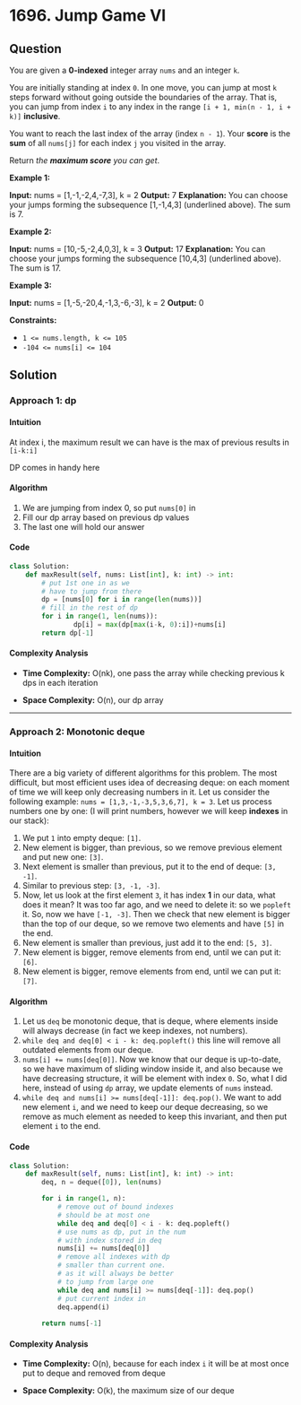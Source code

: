 
# 1696. Jump Game VI

## Question

You are given a  **0-indexed**  integer array  `nums`  and an integer  `k`.

You are initially standing at index  `0`. In one move, you can jump at most  `k`  steps forward without going outside the boundaries of the array. That is, you can jump from index  `i`  to any index in the range  `[i + 1, min(n - 1, i + k)]`  **inclusive**.

You want to reach the last index of the array (index  `n - 1`). Your  **score**  is the  **sum**  of all  `nums[j]`  for each index  `j`  you visited in the array.

Return  _the  **maximum score**  you can get_.

**Example 1:**

**Input:** nums = [1,-1,-2,4,-7,3], k = 2
**Output:** 7
**Explanation:** You can choose your jumps forming the subsequence [1,-1,4,3] (underlined above). The sum is 7.

**Example 2:**

**Input:** nums = [10,-5,-2,4,0,3], k = 3
**Output:** 17
**Explanation:** You can choose your jumps forming the subsequence [10,4,3] (underlined above). The sum is 17.

**Example 3:**

**Input:** nums = [1,-5,-20,4,-1,3,-6,-3], k = 2
**Output:** 0

**Constraints:**

- `1 <= nums.length, k <= 105`
- `-104 <= nums[i] <= 104`

## Solution

### Approach 1: dp

#### Intuition

At index i, the maximum result we can have is the max of previous results in `[i-k:i]`

DP comes in handy here

#### Algorithm

1. We are jumping from index 0, so put `nums[0]` in
2. Fill our dp array based on previous dp values
3. The last one will hold our answer

#### Code

```python
class Solution:
    def maxResult(self, nums: List[int], k: int) -> int:
        # put 1st one in as we
        # have to jump from there
        dp = [nums[0] for i in range(len(nums))]
        # fill in the rest of dp
        for i in range(1, len(nums)):
                dp[i] = max(dp[max(i-k, 0):i])+nums[i]
        return dp[-1]
```

#### Complexity Analysis

- **Time Complexity:** O(nk), one pass the array while checking previous k dps in each iteration
  
- **Space Complexity:** O(n), our dp array

---

### Approach 2: Monotonic deque

#### Intuition

There are a big variety of different algorithms for this problem. The most difficult, but most efficient uses idea of decreasing deque: on each moment of time we will keep only decreasing numbers in it. Let us consider the following example:  `nums = [1,3,-1,-3,5,3,6,7], k = 3`. Let us process numbers one by one: (I will print numbers, however we will keep  **indexes**  in our stack):

1. We put  `1`  into empty deque:  `[1]`.
2. New element is bigger, than previous, so we remove previous element and put new one:  `[3]`.
3. Next element is smaller than previous, put it to the end of deque:  `[3, -1]`.
4. Similar to previous step:  `[3, -1, -3]`.
5. Now, let us look at the first element  `3`, it has index  **1**  in our data, what does it mean? It was too far ago, and we need to delete it: so we  `popleft`  it. So, now we have  `[-1, -3]`. Then we check that new element is bigger than the top of our deque, so we remove two elements and have  `[5]`  in the end.
6. New element is smaller than previous, just add it to the end:  `[5, 3]`.
7. New element is bigger, remove elements from end, until we can put it:  `[6]`.
8. New element is bigger, remove elements from end, until we can put it:  `[7]`.

#### Algorithm

1. Let us  `deq`  be monotonic deque, that is deque, where elements inside will always decrease (in fact we keep indexes, not numbers).
2. `while deq and deq[0] < i - k: deq.popleft()`  this line will remove all outdated elements from our deque.
3. `nums[i] += nums[deq[0]]`. Now we know that our deque is up-to-date, so we have maximum of sliding window inside it, and also because we have decreasing structure, it will be element with index  `0`. So, what I did here, instead of using  `dp`  array, we update elements of  `nums`  instead.
4. `while deq and nums[i] >= nums[deq[-1]]: deq.pop()`. We want to add new element  `i`, and we need to keep our deque decreasing, so we remove as much element as needed to keep this invariant, and then put element  `i`  to the end.

#### Code

```python
class Solution:
    def maxResult(self, nums: List[int], k: int) -> int:
        deq, n = deque([0]), len(nums)

        for i in range(1, n):
            # remove out of bound indexes
            # should be at most one
            while deq and deq[0] < i - k: deq.popleft()
            # use nums as dp, put in the num
            # with index stored in deq
            nums[i] += nums[deq[0]]
            # remove all indexes with dp
            # smaller than current one.
            # as it will always be better
            # to jump from large one
            while deq and nums[i] >= nums[deq[-1]]: deq.pop()
            # put current index in
            deq.append(i)
            
        return nums[-1]
```

#### Complexity Analysis

- **Time Complexity:** O(n), because for each index `i` it will be at most once put to deque and removed from deque
  
- **Space Complexity:** O(k), the maximum size of our deque
